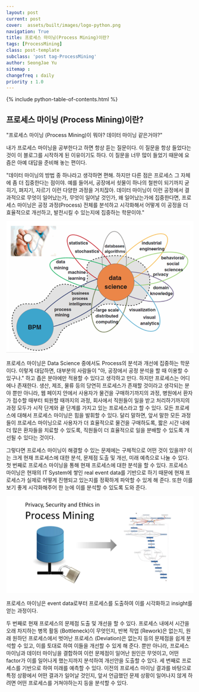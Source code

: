 ```yaml
---
layout: post
current: post
cover:  assets/built/images/logo-python.png
navigation: True
title: 프로세스 마이닝(Process Mining)이란?
tags: [ProcessMining]  
class: post-template
subclass: 'post tag-ProcessMining'
author: SeongJae Yu  
sitemap :
changefreq : daily
priority : 1.0
---
```

{% include python-table-of-contents.html %}

## 프로세스 마이닝 (Process Mining)이란?

"프로세스 마이닝 (Process Mining)이 뭐야? 데이터 마이닝 같은거야?"

내가 프로세스 마이닝을 공부한다고 하면 항상 듣는 질문이다. 이 질문을 항상 들었다는 것이 이 블로그를 시작하게 된 이유이기도 하다. 이 질문을 너무 많이 들었기 때문에 요즘은 아예 대답을 준비해 놓는 편이다.

"데이터 마이닝의 방법 중 하나라고 생각하면 편해. 하지만 다른 점은 프로세스 그 자체에 좀 더 집중한다는 점이야. 예를 들어서, 공장에서 쇳물이 하나의 철판이 되기까지 굳히기, 펴지기, 자르기 이런 다양한 과정을 거치잖아. 데이터 마이닝이 이런 공정에서 결과적으로 무엇이 일어났는가, 무엇이 일어날 것인가, 왜 일어났는가에 집중한다면, 프로세스 마이닝은 공정 과정(Process) 전체를 분석하고 시각화해서 어떻게 이 공정을 더 효율적으로 개선하고, 발전시킬 수 있는지에 집중하는 학문이야."

![20210825_155633_1](./img/processmining/20210825_155633_1.png)

프로세스 마이닝은 Data Science 중에서도 Process의 분석과 개선에 집중하는 학문이다.
이렇게 대답하면, 대부분의 사람들이 "아, 공장에서 공정 분석을 할 때 이용할 수 있구나." 하고 좁은 분야에만 적용할 수 있다고 생각하고 만다. 하지만 프로세스는 어디에나 존재한다. 생산, 제조, 물류 등의 당연히 프로세스가 존재할 것이라고 생각되는 분야 뿐만 아니라, 웹 페이지 안에서 사용자가 물건을 구매하기까지의 과정, 병원에서 환자가 접수할 때부터 퇴원할 때까지의 과정, 회사에서 직원들이 일을 받고 처리하기까지의 과정 모두가 시작 단계와 끝 단계를 가지고 있는 프로세스라고 할 수 있다. 모든 프로세스에 대해서 프로세스 마이닝은 힘을 발휘할 수 있다. 달리 말하면, 앞서 말한 모든 과정들이 프로세스 마이닝으로 사용자가 더 효율적으로 물건을 구매하도록, 짧은 시간 내에 더 많은 환자들을 치료할 수 있도록, 직원들이 더 효율적으로 일을 분배할 수 있도록 개선될 수 있다는 것이다.

그렇다면 프로세스 마이닝이 해결할 수 있는 문제에는 구체적으로 어떤 것이 있을까? 이는 크게 현재 프로세스에 대한 분석, 문제점 도출 및 개선, 미래 예측으로 나눌 수 있다.
첫 번째로 프로세스 마이닝을 통해 현재 프로세스에 대한 분석을 할 수 있다. 프로세스 마이닝은 현재의 IT System에 쌓인 real event data를 기반으로 하기 때문에 현재 프로세스가 실제로 어떻게 진행되고 있는지를 정확하게 파악할 수 있게 해 준다. 또한 이를 보기 좋게 시각화해주어 한 눈에 이를 분석할 수 있도록 도와 준다.

![20210825_155633_2](./img/processmining/20210825_155633_2.png)

프로세스 마이닝은 event data로부터 프로세스를 도출하여 이를 시각화하고 insight를 얻는 과정이다.

두 번째로 현재 프로세스의 문제점 도출 및 개선을 할 수 있다. 프로세스 내에서 시간을 오래 차지하는 병목 활동 (Bottleneck)이 무엇인지, 반복 작업 (Rework)은 없는지, 원래 원하던 프로세스에서 벗어난 프로세스 (Deviation)은 없는지 등의 문제점을 쉽게 분석할 수 있고, 이를 토대로 하여 이들을 개선할 수 있게 해 준다. 뿐만 아니라, 프로세스 마이닝과 데이터 마이닝을 결합하여 이런 문제점이 일어난 원인은 무엇이고, 어떤 factor가 이를 일어나게 했는지까지 분석하여 개선안을 도출할 수 있다.
세 번째로 프로세스를 기반으로 하여 미래를 예측할 수 있다. 이전의 프로세스 마이닝 결과를 바탕으로 특정 상황에서 어떤 결과가 일어날 것인지, 앞서 언급했던 문제 상황이 일어나지 않게 하려면 어떤 프로세스를 거쳐야하는지 등을 분석할 수 있다. 
 
